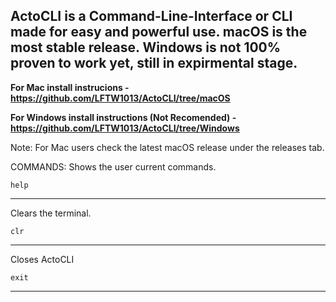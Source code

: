 ActoCLI is a Command-Line-Interface or CLI made for easy and powerful use.    macOS is the most stable release. Windows is not 100% proven to work yet, still in expirmental stage. 
----------------------------------------------------------
**For Mac install instrucions - https://github.com/LFTW1013/ActoCLI/tree/macOS**

**For Windows install instructions (Not Recomended) - https://github.com/LFTW1013/ActoCLI/tree/Windows**

Note: For Mac users check the latest macOS release under the releases tab.


COMMANDS:
Shows the user current commands.

    help
----------------

Clears the terminal.

    clr
------------------------

Closes ActoCLI

    exit
------------------------


